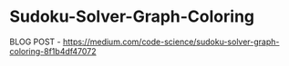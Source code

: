 # Sudoku-Solver-Graph-Coloring

BLOG POST - https://medium.com/code-science/sudoku-solver-graph-coloring-8f1b4df47072
